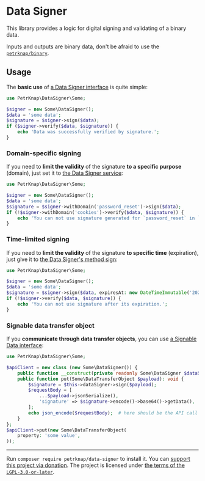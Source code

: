 # Data Signer

This library provides a logic for digital signing and validating of a binary data.

Inputs and outputs are binary data, don't be afraid to use the [`petrknap/binary`](https://github.com/petrknap/php-binary).


## Usage

The **basic use** of [a Data Signer interface](./src/DataSignerInterface.php) is quite simple:
```php
use PetrKnap\DataSigner\Some;

$signer = new Some\DataSigner();
$data = 'some data';
$signature = $signer->sign($data);
if ($signer->verify($data, $signature)) {
    echo 'Data was successfully verified by signature.';
}
```

### Domain-specific signing

If you need to **limit the validity** of the signature **to a specific purpose** (domain), just set it to [the Data Signer service](./src/DataSigner.php):
```php
use PetrKnap\DataSigner\Some;

$signer = new Some\DataSigner();
$data = 'some data';
$signature = $signer->withDomain('password_reset')->sign($data);
if (!$signer->withDomain('cookies')->verify($data, $signature)) {
    echo 'You can not use signature generated for `password_reset` in `cookies`.';
}
```

### Time-limited signing

If you need to **limit the validity** of the signature **to specific time** (expiration), just give it to [the Data Signer's method sign](./src/DataSigner.php):
```php
use PetrKnap\DataSigner\Some;

$signer = new Some\DataSigner();
$data = 'some data';
$signature = $signer->sign($data, expiresAt: new DateTimeImmutable('2025-04-05 09:40:53+02:00'));
if (!$signer->verify($data, $signature)) {
    echo 'You can not use signature after its expiration.';
}
```

### Signable data transfer object

If you **communicate through data transfer objects**, you can use [a Signable Data interface](./src/SignableDataInterface.php):
```php
use PetrKnap\DataSigner\Some;

$apiClient = new class (new Some\DataSigner()) {
    public function __construct(private readonly Some\DataSigner $dataSigner) {}
    public function put(Some\DataTransferObject $payload): void {
        $signature = $this->dataSigner->sign($payload);
        $requestBody = [
            ...$payload->jsonSerialize(),
            'signature' => $signature->encode()->base64()->getData(),
        ];
        echo json_encode($requestBody);  # here should be the API call
    }
};
$apiClient->put(new Some\DataTransferObject(
    property: 'some value',
));
```


---

Run `composer require petrknap/data-signer` to install it.
You can [support this project via donation](https://petrknap.github.io/donate.html).
The project is licensed under [the terms of the `LGPL-3.0-or-later`](./COPYING.LESSER).
